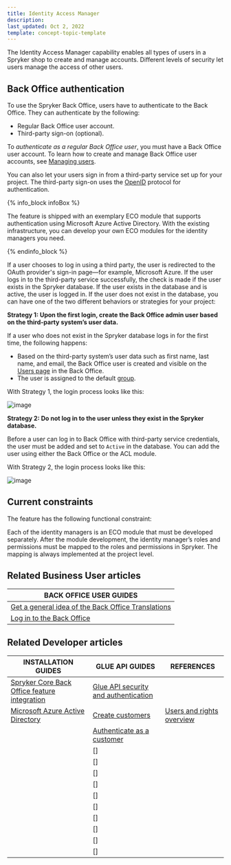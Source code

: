 ```yaml
---
title: Identity Access Manager
description:
last_updated: Oct 2, 2022
template: concept-topic-template
---
```


The Identity Access Manager capability enables all types of users in a Spryker shop to create and manage accounts. Different levels of security let users manage the access of other users.

## Back Office authentication


To use the Spryker Back Office, users have to authenticate to the Back Office. They can authenticate by the following:

* Regular Back Office user account.
* Third-party sign-on (optional).

To *authenticate as a regular Back Office user*, you must have a Back Office user account. To learn how to create and manage Back Office user accounts, see [Managing users](/docs/scos/user/back-office-user-guides/{{page.version}}/users/managing-users/creating-users.html).

You can also let your users sign in from a third-party service set up for your project. The third-party sign-on uses the [OpenID](https://en.wikipedia.org/wiki/OpenID) protocol for authentication.

{% info_block infoBox %}

The feature is shipped with an exemplary ECO module that supports authentication using Microsoft Azure Active Directory. With the existing infrastructure, you can develop your own ECO modules for the identity managers you need.

{% endinfo_block %}

If a user chooses to log in using a third party, the user is redirected to the OAuth provider's sign-in page—for example, Microsoft Azure. If the user logs in to the third-party service successfully, the check is made if the user exists in the Spryker database. If the user exists in the database and is active, the user is logged in. If the user does not exist in the database, you can have one of the two different behaviors or strategies for your project:

<a name="strategies"></a>

**Strategy 1: Upon the first login, create the Back Office admin user based on the third-party system’s user data.**

If a user who does not exist in the Spryker database logs in for the first time, the following happens:
* Based on the third-party system’s user data such as first name, last name, and email, the Back Office user is created and visible on the [Users page](/docs/scos/user/back-office-user-guides/{{page.version}}/users/managing-users/creating-users.html) in the Back Office.
* The user is assigned to the default [group](/docs/scos/user/back-office-user-guides/{{page.version}}/users/managing-user-groups/creating-user-groups.html).

With Strategy 1, the login process looks like this:

![image](https://confluence-connect.gliffy.net/embed/image/5b0f6ab5-d4d5-4b53-b82a-d73bec9c81ea.png?utm_medium=live&utm_source=custom)

**Strategy 2: Do not log in to the user unless they exist in the Spryker database.**

Before a user can log in to Back Office with third-party service credentials, the user must be added and set to `Active` in the database. You can add the user using either the Back Office or the ACL module.

With Strategy 2, the login process looks like this:

![image](https://confluence-connect.gliffy.net/embed/image/5b0f6ab5-d4d5-4b53-b82a-d73bec9c81ea.png?utm_medium=live&utm_source=custom)

## Current constraints

The feature has the following functional constraint:

Each of the identity managers is an ECO module that must be developed separately. After the module development, the identity manager’s roles and permissions must be mapped to the roles and permissions in Spryker. The mapping is always implemented at the project level.

## Related Business User articles

|BACK OFFICE USER GUIDES|
|---|
| [Get a general idea of the Back Office Translations](/docs/scos/user/features/{{page.version}}/spryker-core-back-office-feature-overview/back-office-translations-overview.html) |
| [Log in to the Back Office](/docs/scos/user/back-office-user-guides/{{page.version}}/logging-in-to-the-back-office.html) |



## Related Developer articles

|INSTALLATION GUIDES  | GLUE API GUIDES | REFERENCES|
|---------|---------| - |
| [Spryker Core Back Office feature integration](/docs/scos/dev/feature-integration-guides/{{page.version}}/spryker-core-back-office-feature-integration.html)  | [Glue API security and authentication](/docs/pbc/all/identity-access-manager/manage-using-glue-api/glue-api-security-and-authentication.html) |
| [Microsoft Azure Active Directory](/docs/scos/dev/feature-integration-guides/{{page.version}}/microsoft-azure-active-directory.html)   | [Create customers](/docs/pbc/all/identity-access-manager/manage-using-glue-api/glue-api-create-customers.html) | [Users and rights overview](/docs/scos/dev/feature-walkthroughs/{{page.version}}/spryker-core-back-office-feature-walkthrough/user-and-rights-overview.html)  |
| | [Authenticate as a customer](/docs/pbc/all/identity-access-manager/manage-using-glue-api/authenticating-as-a-customer.html) |
| | [] | 
| | [] |
| | [] |
| | [] |
| | [] |
| | [] |
| | [] |
| | [] |
| | [] |
| | [] |
